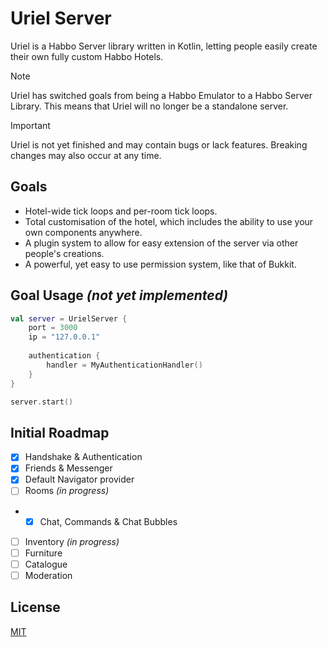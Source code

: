 # Uriel Server
Uriel is a Habbo Server library written in Kotlin, letting people easily create their own fully custom Habbo Hotels.

> [!NOTE]
> Uriel has switched goals from being a Habbo Emulator to a Habbo Server Library. This means that Uriel will no longer be a standalone server.

> [!IMPORTANT]
> Uriel is not yet finished and may contain bugs or lack features. Breaking changes may also occur at any time.

## Goals
* Hotel-wide tick loops and per-room tick loops.
* Total customisation of the hotel, which includes the ability to use your own components anywhere.
* A plugin system to allow for easy extension of the server via other people's creations.
* A powerful, yet easy to use permission system, like that of Bukkit.

## Goal Usage *(not yet implemented)*
```kotlin
val server = UrielServer {
    port = 3000
    ip = "127.0.0.1"
    
    authentication {
        handler = MyAuthenticationHandler()
    }
}

server.start()
```

## Initial Roadmap
* [x] Handshake & Authentication
* [x] Friends & Messenger
* [x] Default Navigator provider
* [ ] Rooms *(in progress)*
* * [x] Chat, Commands & Chat Bubbles
* [ ] Inventory *(in progress)*
* [ ] Furniture
* [ ] Catalogue
* [ ] Moderation

## License
[MIT](/LICENSE)